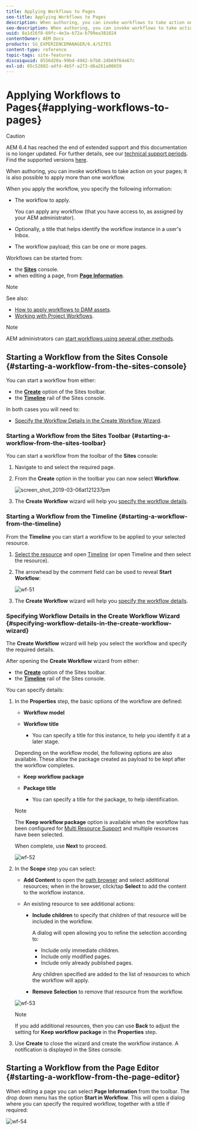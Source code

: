 ```yaml
---
title: Applying Workflows to Pages
seo-title: Applying Workflows to Pages
description: When authoring, you can invoke workflows to take action on your pages; it is also possible to apply more than one workflow..
seo-description: When authoring, you can invoke workflows to take action on your pages; it is also possible to apply more than one workflow..
uuid: 8a1d16f8-69fc-4e3a-b72a-b799ea381024
contentOwner: AEM Docs
products: SG_EXPERIENCEMANAGER/6.4/SITES
content-type: reference
topic-tags: site-features
discoiquuid: 8556d20a-99bd-4942-b7b8-2db69f64e67c
exl-id: 05c52802-adfd-4b5f-a273-d6a261a00659
---
```

# Applying Workflows to Pages{#applying-workflows-to-pages}

>[!CAUTION]
>
>AEM 6.4 has reached the end of extended support and this documentation is no longer updated. For further details, see our [technical support periods](https://helpx.adobe.com/support/programs/eol-matrix.html). Find the supported versions [here](https://experienceleague.adobe.com/docs/).

When authoring, you can invoke workflows to take action on your pages; it is also possible to apply more than one workflow.

When you apply the workflow, you specify the following information:

* The workflow to apply.

  You can apply any workflow (that you have access to, as assigned by your AEM administrator).

* Optionally, a title that helps identify the workflow instance in a user's Inbox.
* The workflow payload; this can be one or more pages.

Workflows can be started from:

* the **[Sites](#starting-a-workflow-from-the-sites-console)** console.
* when editing a page, from **[Page Information](#starting-a-workflow-from-the-page-editor)**.

>[!NOTE]
>
>See also:
>
>* [How to apply workflows to DAM assets](/help/assets/assets-workflow.md).
>* [Working with Project Workflows](/help/sites-authoring/projects-with-workflows.md).
>

>[!NOTE]
>
>AEM administrators can [start workflows using several other methods](/help/sites-administering/workflows-starting.md).

## Starting a Workflow from the Sites Console {#starting-a-workflow-from-the-sites-console}

You can start a workflow from either:

* the **[Create](#starting-a-workflow-from-the-sites-toolbar)** option of the Sites toolbar.
* the **[Timeline](#starting-a-workflow-from-the-timeline)** rail of the Sites console.

In both cases you will need to:

* [Specify the Workflow Details in the Create Workflow Wizard](#specifying-workflow-details-in-the-create-workflow-wizard).

### Starting a Workflow from the Sites Toolbar {#starting-a-workflow-from-the-sites-toolbar}

You can start a workflow from the toolbar of the **Sites** console:

1. Navigate to and select the required page.  

1. From the **Create** option in the toolbar you can now select **Workflow**.

   ![screen_shot_2019-03-06at121237pm](assets/screen_shot_2019-03-06at121237pm.png)

1. The **Create Workflow** wizard will help you [specify the workflow details](#specifying-workflow-details-in-the-create-workflow-wizard).

### Starting a Workflow from the Timeline {#starting-a-workflow-from-the-timeline}

From the **Timeline** you can start a workflow to be applied to your selected resource.

1. [Select the resource](/help/sites-authoring/basic-handling.md#viewing-and-selecting-resources) and open [Timeline](/help/sites-authoring/basic-handling.md#timeline) (or open Timeline and then select the resource).
1. The arrowhead by the comment field can be used to reveal **Start Workflow**:

   ![wf-51](assets/wf-51.png)

1. The **Create Workflow** wizard will help you [specify the workflow details](#specifying-workflow-details-in-the-create-workflow-wizard).

### Specifying Workflow Details in the Create Workflow Wizard {#specifying-workflow-details-in-the-create-workflow-wizard}

The **Create Workflow** wizard will help you select the workflow and specify the required details.

After opening the **Create Workflow** wizard from either:

* the **[Create](#starting-a-workflow-from-the-sites-toolbar)** option of the Sites toolbar.
* the **[Timeline](#starting-a-workflow-from-the-timeline)** rail of the Sites console.

You can specify details:

1. In the **Properties** step, the basic options of the workflow are defined:

    * **Workflow model**
    * **Workflow title**

        * You can specify a title for this instance, to help you identify it at a later stage.

   Depending on the workflow model, the following options are also available. These allow the package created as payload to be kept after the workflow completes.

    * **Keep workflow package**
    * **Package title**

        * You can specify a title for the package, to help identification.

   >[!NOTE]
   >
   >The **Keep workflow package** option is available when the workflow has been configured for [Multi Resource Support](/help/sites-developing/workflows-models.md#configuring-a-workflow-for-multi-resource-support) and multiple resources have been selected.

   When complete, use **Next** to proceed.

   ![wf-52](assets/wf-52.png)

1. In the **Scope** step you can select:

    * **Add Content** to open the [path browser](/help/sites-authoring/author-environment-tools.md#path-browser) and select additional resources; when in the browser, click/tap **Select** to add the content to the workflow instance.
    * An existing resource to see additional actions:

        * **Include children** to specify that children of that resource will be included in the workflow.

          A dialog will open allowing you to refine the selection according to:

            * Include only immediate children.
            * Include only modified pages.
            * Include only already published pages.

          Any children specified are added to the list of resources to which the workflow will apply.

        * **Remove Selection** to remove that resource from the workflow.

   ![wf-53](assets/wf-53.png)

   >[!NOTE]
   >
   >If you add additional resources, then you can use **Back** to adjust the setting for **Keep workflow package** in the **Properties** step.

1. Use **Create** to close the wizard and create the workflow instance. A notification is displayed in the Sites console.

## Starting a Workflow from the Page Editor {#starting-a-workflow-from-the-page-editor}

When editing a page you can select **Page Information** from the toolbar. The drop down menu has the option **Start in Workflow**. This will open a dialog where you can specify the required workflow, together with a title if required:

![wf-54](assets/wf-54.png)

